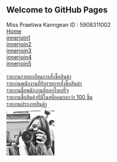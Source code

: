 ## Welcome to GitHub Pages

Miss Praetiwa Kanngean ID : 5908311002 <br>
[Home](https://praetiwa.000webhostapp.com/webmaster/menu02sub.php) <br>
[innerjoin1](https://praetiwa.000webhostapp.com/webmaster/innerjoin1.php)  <br>
[innerjoin2](https://praetiwa.000webhostapp.com/webmaster/innerjoin2.php)  <br>
[innerjoin3](https://praetiwa.000webhostapp.com/webmaster/innerjoin3.php) <br>
[innerjoin4](https://praetiwa.000webhostapp.com/webmaster/innerjoin4.php) <br>
[innerjoin5](https://praetiwa.000webhostapp.com/webmaster/innerjoin5.php)  <br> <br>
[รายงานรายละเอียดการสั่งซื้อสินค้า](https://praetiwa.000webhostapp.com/webmaster/join_where1.php)  <br>
[รายงานพนักงานที่รับรายการสั่งซื้อสินค้า](https://praetiwa.000webhostapp.com/webmaster/join_where2.php)  <br> 
[รายงานชื่อพนักงานที่ออกใบเสร็จ](https://praetiwa.000webhostapp.com/webmaster/join_where3.php)  <br>
[รายงานชื่อสินค้าที่มีในสต็อคมากกว่า 100 ชิ้น](https://praetiwa.000webhostapp.com/webmaster/join_where4.php)  <br>
[รายงานประเภทสินค้า](https://praetiwa.000webhostapp.com/webmaster/join_where5.php)   <br>
<img src="mm.jpg" width = 25% >


